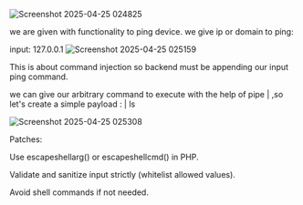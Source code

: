 ![Screenshot 2025-04-25 024825](https://github.com/user-attachments/assets/f6c24558-816b-417b-b1fb-aba9cac4f18e)

we are given with functionality to ping device. we give ip or domain to ping:

input: 127.0.0.1 
![Screenshot 2025-04-25 025159](https://github.com/user-attachments/assets/79d109d9-54e2-4c05-9198-ac1222423099)

This is about command injection so backend must be appending our input ping command.

we can give our arbitrary command to execute with the help of pipe | ,so let's create a simple payload :
 | ls

 ![Screenshot 2025-04-25 025308](https://github.com/user-attachments/assets/30e5c8bd-d30e-4e3d-abd4-8a08710f5292)


Patches:

Use escapeshellarg() or escapeshellcmd() in PHP.

Validate and sanitize input strictly (whitelist allowed values).

Avoid shell commands if not needed.
